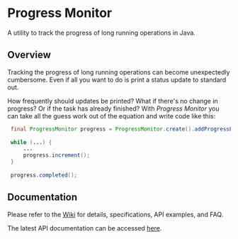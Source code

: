Progress Monitor
================
A utility to track the progress of long running operations in Java.

Overview
--------
Tracking the progress of long running operations can become unexpectedly cumbersome. Even if all you want to do is print a status update to standard out.

How frequently should updates be printed? What if there's no change in progress? Or if the task has already finished? With _Progress Monitor_ you can take all the guess work out of the equation and write code like this:

```Java
 final ProgressMonitor progress = ProgressMonitor.create().addProgressListener(event -> ...);
 
 while (...) {
     ...
     progress.increment();
 }
 
 progress.completed();
```
Documentation
-------------
Please refer to the [Wiki](https://github.com/zleonov/progress-monitor/wiki) for details, specifications, API examples, and FAQ.

The latest API documentation can be accessed [here](https://zleonov.github.io/progress-monitor/api/latest).
